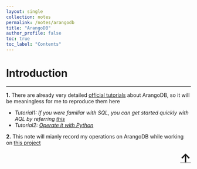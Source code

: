 ```yaml
---
layout: single
collection: notes
permalink: /notes/arangodb
title: "ArangoDB"
author_profile: false
toc: true
toc_label: "Contents"
---
```


<a name="top"></a>

# Introduction
<hr>

**1.** There are already very detailed [official tutorials](https://www.arangodb.com/docs/stable/) about ArangoDB, so it will be meaningless for me to reproduce them here
 - *Tutorial1: If you were familiar with SQL, you can get started quickly with AQL by referring [this](https://www.arangodb.com/community-server/sql-aql-comparison/)*
 - *Tutorial2: [Operate it with Python](https://www.arangodb.com/tutorials/tutorial-python/)*

**2.** This note will mianly record my operations on ArangoDB while working on [this project](/projects/project2)
<br>



<div align="right"><a class="top-link hide" href="#top"><font size="6"><b>↑</b></font></a></div><br>
